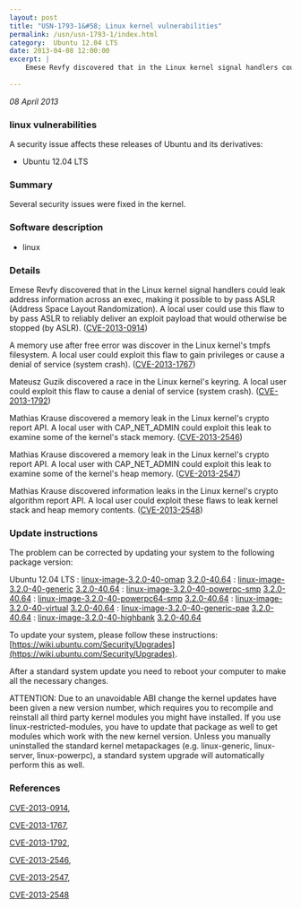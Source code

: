 ```yaml
---
layout: post
title: "USN-1793-1&#58; Linux kernel vulnerabilities"
permalink: /usn/usn-1793-1/index.html
category:  Ubuntu 12.04 LTS
date: 2013-04-08 12:00:00
excerpt: |
    Emese Revfy discovered that in the Linux kernel signal handlers could leak address information across an exec, making it possible to by pass ASLR (Address Space Layout Randomization). A local user could use this flaw to by pass ASLR to reliably deliver an exploit payload that would otherwise be stopped (by ASLR). ([CVE-2013-0914](http://people.ubuntu.com/~ubuntu-security/cve/CVE-2013-0914))
    
--- 
```

 
 

*08 April 2013*

### linux vulnerabilities

A security issue affects these releases of Ubuntu and its derivatives:

* Ubuntu 12.04 LTS

### Summary

Several security issues were fixed in the kernel. 

### Software description

* linux 

### Details

Emese Revfy discovered that in the Linux kernel signal handlers could leak address information across an exec, making it possible to by pass ASLR (Address Space Layout Randomization). A local user could use this flaw to by pass ASLR to reliably deliver an exploit payload that would otherwise be stopped (by ASLR). ([CVE-2013-0914](http://people.ubuntu.com/~ubuntu-security/cve/CVE-2013-0914))

A memory use after free error was discover in the Linux kernel&#39;s tmpfs filesystem. A local user could exploit this flaw to gain privileges or cause a denial of service (system crash). ([CVE-2013-1767](http://people.ubuntu.com/~ubuntu-security/cve/CVE-2013-1767))

Mateusz Guzik discovered a race in the Linux kernel&#39;s keyring. A local user could exploit this flaw to cause a denial of service (system crash). ([CVE-2013-1792](http://people.ubuntu.com/~ubuntu-security/cve/CVE-2013-1792))

Mathias Krause discovered a memory leak in the Linux kernel&#39;s crypto report API. A local user with CAP_NET_ADMIN could exploit this leak to examine some of the kernel&#39;s stack memory. ([CVE-2013-2546](http://people.ubuntu.com/~ubuntu-security/cve/CVE-2013-2546))

Mathias Krause discovered a memory leak in the Linux kernel&#39;s crypto report API. A local user with CAP_NET_ADMIN could exploit this leak to examine some of the kernel&#39;s heap memory. ([CVE-2013-2547](http://people.ubuntu.com/~ubuntu-security/cve/CVE-2013-2547))

Mathias Krause discovered information leaks in the Linux kernel&#39;s crypto algorithm report API. A local user could exploit these flaws to leak kernel stack and heap memory contents. ([CVE-2013-2548](http://people.ubuntu.com/~ubuntu-security/cve/CVE-2013-2548)) 

### Update instructions

The problem can be corrected by updating your system to the following package version:

Ubuntu 12.04 LTS
 : [linux-image-3.2.0-40-omap](https://launchpad.net/ubuntu/+source/linux) <span> [3.2.0-40.64](https://launchpad.net/ubuntu/+source/linux/3.2.0-40.64) </span> 
 : [linux-image-3.2.0-40-generic](https://launchpad.net/ubuntu/+source/linux) <span> [3.2.0-40.64](https://launchpad.net/ubuntu/+source/linux/3.2.0-40.64) </span> 
 : [linux-image-3.2.0-40-powerpc-smp](https://launchpad.net/ubuntu/+source/linux) <span> [3.2.0-40.64](https://launchpad.net/ubuntu/+source/linux/3.2.0-40.64) </span> 
 : [linux-image-3.2.0-40-powerpc64-smp](https://launchpad.net/ubuntu/+source/linux) <span> [3.2.0-40.64](https://launchpad.net/ubuntu/+source/linux/3.2.0-40.64) </span> 
 : [linux-image-3.2.0-40-virtual](https://launchpad.net/ubuntu/+source/linux) <span> [3.2.0-40.64](https://launchpad.net/ubuntu/+source/linux/3.2.0-40.64) </span> 
 : [linux-image-3.2.0-40-generic-pae](https://launchpad.net/ubuntu/+source/linux) <span> [3.2.0-40.64](https://launchpad.net/ubuntu/+source/linux/3.2.0-40.64) </span> 
 : [linux-image-3.2.0-40-highbank](https://launchpad.net/ubuntu/+source/linux) <span> [3.2.0-40.64](https://launchpad.net/ubuntu/+source/linux/3.2.0-40.64) </span> 

To update your system, please follow these instructions: [https://wiki.ubuntu.com/Security/Upgrades](https://wiki.ubuntu.com/Security/Upgrades).

After a standard system update you need to reboot your computer to make all the necessary changes.

ATTENTION: Due to an unavoidable ABI change the kernel updates have been given a new version number, which requires you to recompile and reinstall all third party kernel modules you might have installed. If you use linux-restricted-modules, you have to update that package as well to get modules which work with the new kernel version. Unless you manually uninstalled the standard kernel metapackages (e.g. linux-generic, linux-server, linux-powerpc), a standard system upgrade will automatically perform this as well. 

### References

 
 [CVE-2013-0914](http://people.ubuntu.com/~ubuntu-security/cve/CVE-2013-0914), 

 [CVE-2013-1767](http://people.ubuntu.com/~ubuntu-security/cve/CVE-2013-1767), 

 [CVE-2013-1792](http://people.ubuntu.com/~ubuntu-security/cve/CVE-2013-1792), 

 [CVE-2013-2546](http://people.ubuntu.com/~ubuntu-security/cve/CVE-2013-2546), 

 [CVE-2013-2547](http://people.ubuntu.com/~ubuntu-security/cve/CVE-2013-2547), 

 [CVE-2013-2548](http://people.ubuntu.com/~ubuntu-security/cve/CVE-2013-2548)
 

